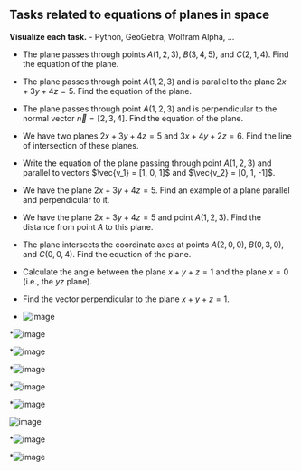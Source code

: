 ## Tasks related to equations of planes in space

**Visualize each task.** - Python, GeoGebra, Wolfram Alpha, ...

* The plane passes through points $A(1, 2, 3)$, $B(3, 4, 5)$, and $C(2, 1, 4)$. Find the equation of the plane.
* The plane passes through point $A(1, 2, 3)$ and is parallel to the plane $2x + 3y + 4z = 5$. Find the equation of the plane.
* The plane passes through point $A(1, 2, 3)$ and is perpendicular to the normal vector $\vec{n} = [2, 3, 4]$. Find the equation of the plane.
* We have two planes $2x + 3y + 4z = 5$ and $3x + 4y + 2z = 6$. Find the line of intersection of these planes.
* Write the equation of the plane passing through point $A(1, 2, 3)$ and parallel to vectors $\vec{v_1} = [1, 0, 1]$ and $\vec{v_2} = [0, 1, -1]$.
* We have the plane $2x + 3y + 4z = 5$. Find an example of a plane parallel and perpendicular to it.
* We have the plane $2x + 3y + 4z = 5$ and point $A(1, 2, 3)$. Find the distance from point $A$ to this plane.
* The plane intersects the coordinate axes at points $A(2, 0, 0)$, $B(0, 3, 0)$, and $C(0, 0, 4)$. Find the equation of the plane.
* Calculate the angle between the plane $x + y + z = 1$ and the plane $x = 0$ (i.e., the $yz$ plane).
* Find the vector perpendicular to the plane $x + y + z = 1$.



* ![image](https://github.com/user-attachments/assets/a45bbf3e-a5bc-4ec8-9c70-abe1f2b61afa)

*![image](https://github.com/user-attachments/assets/21b78583-5f5d-4029-860a-47fcbc9d11db)

*![image](https://github.com/user-attachments/assets/a7324f55-d46f-4afd-8d19-2afaf765f1e3)

*![image](https://github.com/user-attachments/assets/cb1d502f-ffae-4140-89cf-cc69edffbc36)

*![image](https://github.com/user-attachments/assets/df3944e5-1f83-476d-a0c1-fead6dffe457)

*![image](https://github.com/user-attachments/assets/6f39d7da-fc86-4ab2-9617-d5afbbf33b06)

![image](https://github.com/user-attachments/assets/0c573ccd-eed1-4559-ba53-cc240c3125c1)

*![image](https://github.com/user-attachments/assets/f2b08884-f9ad-4edf-943b-dfdf46e9ba2a)

*![image](https://github.com/user-attachments/assets/40dab5ae-daeb-4ff4-bb32-587f117bfcbc)
